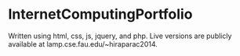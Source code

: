 # InternetComputingPortfolio

Written using html, css, js, jquery, and php. Live versions are publicly available at lamp.cse.fau.edu/~hiraparac2014.
